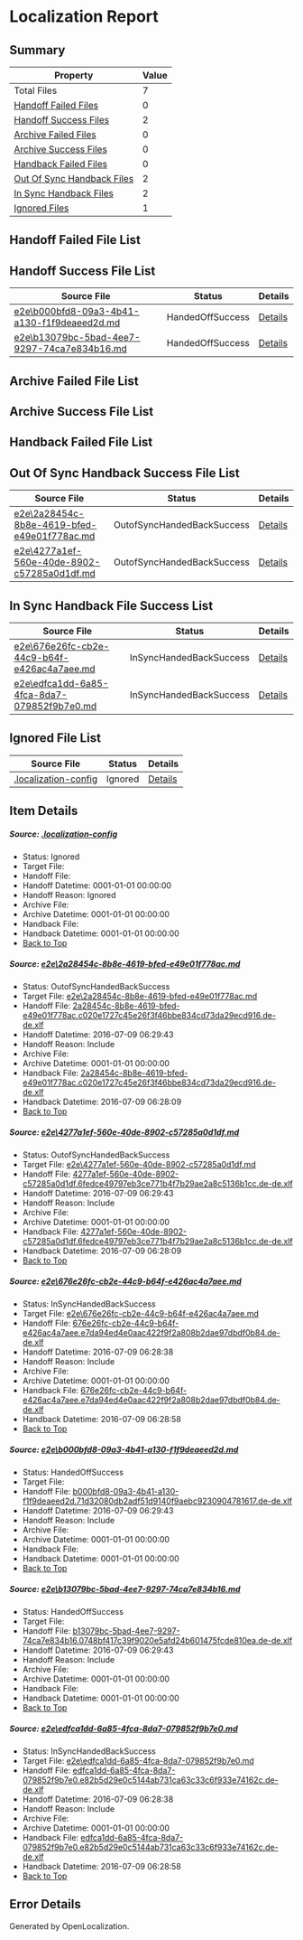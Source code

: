 # <a name='report-top'></a> Localization Report

## Summary
 Property | Value 
 -------- | ----- 
 Total Files | 7
[ Handoff Failed Files ](#handoff-failed-list)| 0
[ Handoff Success Files ](#handoff-success-list)| 2
[ Archive Failed Files ](#archive-failed-list)| 0
[ Archive Success Files ](#archive-success-list)| 0
[ Handback Failed Files ](#handback-failed-list)| 0
[ Out Of Sync Handback Files ](#outofsync-handback-success-list)| 2
[ In Sync Handback Files ](#insync-handback-success-list)| 2
[ Ignored Files ](#ignored-list)| 1

## <a name='handoff-failed-list'></a> Handoff Failed File List

## <a name='handoff-success-list'></a> Handoff Success File List
 Source File | Status | Details 
 ----------- | ------ | ------- 
 [e2e\b000bfd8-09a3-4b41-a130-f1f9deaeed2d.md](https://github.com/OpenLocalizationTestOrg/oltest/blob/360c0a722cb862d1835d8ed1cd237273418e5fcf/e2e/b000bfd8-09a3-4b41-a130-f1f9deaeed2d.md) | HandedOffSuccess | [Details](#9bb2f744c443381b1b8708e84b048fccf9fdcaf34)
 [e2e\b13079bc-5bad-4ee7-9297-74ca7e834b16.md](https://github.com/OpenLocalizationTestOrg/oltest/blob/f1c3eb66bb1c2a5fd6b03961133323a88db64db7/e2e/b13079bc-5bad-4ee7-9297-74ca7e834b16.md) | HandedOffSuccess | [Details](#a76b07fcca592f2f45f59de155a40ec6f39e7ffd5)

## <a name='archive-failed-list'></a> Archive Failed File List

## <a name='archive-success-list'></a> Archive Success File List

## <a name='handback-failed-list'></a> Handback Failed File List

## <a name='outofsync-handback-success-list'></a> Out Of Sync Handback Success File List
 Source File | Status | Details 
 ----------- | ------ | ------- 
 [e2e\2a28454c-8b8e-4619-bfed-e49e01f778ac.md](https://github.com/OpenLocalizationTestOrg/oltest/blob/2e5896f2e4930e1da464508dd60b42e223fa8bd8/e2e/2a28454c-8b8e-4619-bfed-e49e01f778ac.md) | OutofSyncHandedBackSuccess | [Details](#14e4a7b1848714c58d0a49436859d36bf67f7b9a1)
 [e2e\4277a1ef-560e-40de-8902-c57285a0d1df.md](https://github.com/OpenLocalizationTestOrg/oltest/blob/2e5896f2e4930e1da464508dd60b42e223fa8bd8/e2e/4277a1ef-560e-40de-8902-c57285a0d1df.md) | OutofSyncHandedBackSuccess | [Details](#52a1dcc60c3cce41da3cca33e6f1d61e6a1acbe22)

## <a name='insync-handback-success-list'></a> In Sync Handback File Success List
 Source File | Status | Details 
 ----------- | ------ | ------- 
 [e2e\676e26fc-cb2e-44c9-b64f-e426ac4a7aee.md](https://github.com/OpenLocalizationTestOrg/oltest/blob/54138130a4cef3b3cf21510bcd26846df051c0e4/e2e/676e26fc-cb2e-44c9-b64f-e426ac4a7aee.md) | InSyncHandedBackSuccess | [Details](#61568c67e6be8e9e95684c40699492ab0f37d59a3)
 [e2e\edfca1dd-6a85-4fca-8da7-079852f9b7e0.md](https://github.com/OpenLocalizationTestOrg/oltest/blob/54138130a4cef3b3cf21510bcd26846df051c0e4/e2e/edfca1dd-6a85-4fca-8da7-079852f9b7e0.md) | InSyncHandedBackSuccess | [Details](#e253298ffffd80ff62dd509355898746d7b3398b6)

## <a name='ignored-list'></a> Ignored File List
 Source File | Status | Details 
 ----------- | ------ | ------- 
 [.localization-config](https://github.com/OpenLocalizationTestOrg/oltest/blob/360c0a722cb862d1835d8ed1cd237273418e5fcf/.localization-config) | Ignored | [Details](#3d4f252ac210baf56311d7e97dcc2db10974dbd20)

## Item Details
##### <a name='3d4f252ac210baf56311d7e97dcc2db10974dbd20'></a> Source: [.localization-config](https://github.com/OpenLocalizationTestOrg/oltest/blob/360c0a722cb862d1835d8ed1cd237273418e5fcf/.localization-config)
* Status: Ignored
* Target File: 
* Handoff File: 
* Handoff Datetime: 0001-01-01 00:00:00
* Handoff Reason: Ignored
* Archive File: 
* Archive Datetime: 0001-01-01 00:00:00
* Handback File: 
* Handback Datetime: 0001-01-01 00:00:00
* [Back to Top](#report-top)

##### <a name='14e4a7b1848714c58d0a49436859d36bf67f7b9a1'></a> Source: [e2e\2a28454c-8b8e-4619-bfed-e49e01f778ac.md](https://github.com/OpenLocalizationTestOrg/oltest/blob/2e5896f2e4930e1da464508dd60b42e223fa8bd8/e2e/2a28454c-8b8e-4619-bfed-e49e01f778ac.md)
* Status: OutofSyncHandedBackSuccess
* Target File: [e2e\2a28454c-8b8e-4619-bfed-e49e01f778ac.md](https://github.com/OpenLocalizationTestOrg/oltest-dede-fly/blob/c8bb0ff6f8827602b67bd7e0bab988ec0a0afb3b/e2e/2a28454c-8b8e-4619-bfed-e49e01f778ac.md)
* Handoff File: [2a28454c-8b8e-4619-bfed-e49e01f778ac.c020e1727c45e26f3f46bbe834cd73da29ecd916.de-de.xlf](https://github.com/OpenLocalizationTestOrg/olhandoff-e2e/blob/52146679c9b0c1114b70f8cd3d29d6a6c7d45aad/ol-handoff/OpenLocalizationTestOrg/oltest-dede-fly/ci/ht/2a28454c-8b8e-4619-bfed-e49e01f778ac.c020e1727c45e26f3f46bbe834cd73da29ecd916.de-de.xlf)
* Handoff Datetime: 2016-07-09 06:29:43
* Handoff Reason: Include
* Archive File: 
* Archive Datetime: 0001-01-01 00:00:00
* Handback File: [2a28454c-8b8e-4619-bfed-e49e01f778ac.c020e1727c45e26f3f46bbe834cd73da29ecd916.de-de.xlf](https://github.com/OpenLocalizationTestOrg/olhandback-e2e/blob/3ff390fb82f19b6a43b0d60c7f4a9076ef006a12/ol-handback/OpenLocalizationTestOrg/oltest-dede-fly/ci/high/2a28454c-8b8e-4619-bfed-e49e01f778ac.c020e1727c45e26f3f46bbe834cd73da29ecd916.de-de.xlf)
* Handback Datetime: 2016-07-09 06:28:09
* [Back to Top](#report-top)

##### <a name='52a1dcc60c3cce41da3cca33e6f1d61e6a1acbe22'></a> Source: [e2e\4277a1ef-560e-40de-8902-c57285a0d1df.md](https://github.com/OpenLocalizationTestOrg/oltest/blob/2e5896f2e4930e1da464508dd60b42e223fa8bd8/e2e/4277a1ef-560e-40de-8902-c57285a0d1df.md)
* Status: OutofSyncHandedBackSuccess
* Target File: [e2e\4277a1ef-560e-40de-8902-c57285a0d1df.md](https://github.com/OpenLocalizationTestOrg/oltest-dede-fly/blob/c8bb0ff6f8827602b67bd7e0bab988ec0a0afb3b/e2e/4277a1ef-560e-40de-8902-c57285a0d1df.md)
* Handoff File: [4277a1ef-560e-40de-8902-c57285a0d1df.6fedce49797eb3ce771b4f7b29ae2a8c5136b1cc.de-de.xlf](https://github.com/OpenLocalizationTestOrg/olhandoff-e2e/blob/52146679c9b0c1114b70f8cd3d29d6a6c7d45aad/ol-handoff/OpenLocalizationTestOrg/oltest-dede-fly/ci/ht/4277a1ef-560e-40de-8902-c57285a0d1df.6fedce49797eb3ce771b4f7b29ae2a8c5136b1cc.de-de.xlf)
* Handoff Datetime: 2016-07-09 06:29:43
* Handoff Reason: Include
* Archive File: 
* Archive Datetime: 0001-01-01 00:00:00
* Handback File: [4277a1ef-560e-40de-8902-c57285a0d1df.6fedce49797eb3ce771b4f7b29ae2a8c5136b1cc.de-de.xlf](https://github.com/OpenLocalizationTestOrg/olhandback-e2e/blob/3ff390fb82f19b6a43b0d60c7f4a9076ef006a12/ol-handback/OpenLocalizationTestOrg/oltest-dede-fly/ci/high/4277a1ef-560e-40de-8902-c57285a0d1df.6fedce49797eb3ce771b4f7b29ae2a8c5136b1cc.de-de.xlf)
* Handback Datetime: 2016-07-09 06:28:09
* [Back to Top](#report-top)

##### <a name='61568c67e6be8e9e95684c40699492ab0f37d59a3'></a> Source: [e2e\676e26fc-cb2e-44c9-b64f-e426ac4a7aee.md](https://github.com/OpenLocalizationTestOrg/oltest/blob/54138130a4cef3b3cf21510bcd26846df051c0e4/e2e/676e26fc-cb2e-44c9-b64f-e426ac4a7aee.md)
* Status: InSyncHandedBackSuccess
* Target File: [e2e\676e26fc-cb2e-44c9-b64f-e426ac4a7aee.md](https://github.com/OpenLocalizationTestOrg/oltest-dede-fly/blob/af6378cc24d6108741ec77db8f40d759395923ac/e2e/676e26fc-cb2e-44c9-b64f-e426ac4a7aee.md)
* Handoff File: [676e26fc-cb2e-44c9-b64f-e426ac4a7aee.e7da94ed4e0aac422f9f2a808b2dae97dbdf0b84.de-de.xlf](https://github.com/OpenLocalizationTestOrg/olhandoff-e2e/blob/b44b89c12e93da7e63e35cd74fa90a6d7ac98b8e/ol-handoff/OpenLocalizationTestOrg/oltest-dede-fly/ci/ht/676e26fc-cb2e-44c9-b64f-e426ac4a7aee.e7da94ed4e0aac422f9f2a808b2dae97dbdf0b84.de-de.xlf)
* Handoff Datetime: 2016-07-09 06:28:38
* Handoff Reason: Include
* Archive File: 
* Archive Datetime: 0001-01-01 00:00:00
* Handback File: [676e26fc-cb2e-44c9-b64f-e426ac4a7aee.e7da94ed4e0aac422f9f2a808b2dae97dbdf0b84.de-de.xlf](https://github.com/OpenLocalizationTestOrg/olhandback-e2e/blob/e25f9c44e352028706861a89bb9ae8d8f6af2ab8/ol-handback/OpenLocalizationTestOrg/oltest-dede-fly/ci/ht/676e26fc-cb2e-44c9-b64f-e426ac4a7aee.e7da94ed4e0aac422f9f2a808b2dae97dbdf0b84.de-de.xlf)
* Handback Datetime: 2016-07-09 06:28:58
* [Back to Top](#report-top)

##### <a name='9bb2f744c443381b1b8708e84b048fccf9fdcaf34'></a> Source: [e2e\b000bfd8-09a3-4b41-a130-f1f9deaeed2d.md](https://github.com/OpenLocalizationTestOrg/oltest/blob/360c0a722cb862d1835d8ed1cd237273418e5fcf/e2e/b000bfd8-09a3-4b41-a130-f1f9deaeed2d.md)
* Status: HandedOffSuccess
* Target File: 
* Handoff File: [b000bfd8-09a3-4b41-a130-f1f9deaeed2d.71d32080db2adf51d9140f9aebc9230904781617.de-de.xlf](https://github.com/OpenLocalizationTestOrg/olhandoff-e2e/blob/52146679c9b0c1114b70f8cd3d29d6a6c7d45aad/ol-handoff/OpenLocalizationTestOrg/oltest-dede-fly/ci/ht/b000bfd8-09a3-4b41-a130-f1f9deaeed2d.71d32080db2adf51d9140f9aebc9230904781617.de-de.xlf)
* Handoff Datetime: 2016-07-09 06:29:43
* Handoff Reason: Include
* Archive File: 
* Archive Datetime: 0001-01-01 00:00:00
* Handback File: 
* Handback Datetime: 0001-01-01 00:00:00
* [Back to Top](#report-top)

##### <a name='a76b07fcca592f2f45f59de155a40ec6f39e7ffd5'></a> Source: [e2e\b13079bc-5bad-4ee7-9297-74ca7e834b16.md](https://github.com/OpenLocalizationTestOrg/oltest/blob/f1c3eb66bb1c2a5fd6b03961133323a88db64db7/e2e/b13079bc-5bad-4ee7-9297-74ca7e834b16.md)
* Status: HandedOffSuccess
* Target File: 
* Handoff File: [b13079bc-5bad-4ee7-9297-74ca7e834b16.0748bf417c39f9020e5afd24b601475fcde810ea.de-de.xlf](https://github.com/OpenLocalizationTestOrg/olhandoff-e2e/blob/52146679c9b0c1114b70f8cd3d29d6a6c7d45aad/ol-handoff/OpenLocalizationTestOrg/oltest-dede-fly/ci/ht/b13079bc-5bad-4ee7-9297-74ca7e834b16.0748bf417c39f9020e5afd24b601475fcde810ea.de-de.xlf)
* Handoff Datetime: 2016-07-09 06:29:43
* Handoff Reason: Include
* Archive File: 
* Archive Datetime: 0001-01-01 00:00:00
* Handback File: 
* Handback Datetime: 0001-01-01 00:00:00
* [Back to Top](#report-top)

##### <a name='e253298ffffd80ff62dd509355898746d7b3398b6'></a> Source: [e2e\edfca1dd-6a85-4fca-8da7-079852f9b7e0.md](https://github.com/OpenLocalizationTestOrg/oltest/blob/54138130a4cef3b3cf21510bcd26846df051c0e4/e2e/edfca1dd-6a85-4fca-8da7-079852f9b7e0.md)
* Status: InSyncHandedBackSuccess
* Target File: [e2e\edfca1dd-6a85-4fca-8da7-079852f9b7e0.md](https://github.com/OpenLocalizationTestOrg/oltest-dede-fly/blob/af6378cc24d6108741ec77db8f40d759395923ac/e2e/edfca1dd-6a85-4fca-8da7-079852f9b7e0.md)
* Handoff File: [edfca1dd-6a85-4fca-8da7-079852f9b7e0.e82b5d29e0c5144ab731ca63c33c6f933e74162c.de-de.xlf](https://github.com/OpenLocalizationTestOrg/olhandoff-e2e/blob/b44b89c12e93da7e63e35cd74fa90a6d7ac98b8e/ol-handoff/OpenLocalizationTestOrg/oltest-dede-fly/ci/ht/edfca1dd-6a85-4fca-8da7-079852f9b7e0.e82b5d29e0c5144ab731ca63c33c6f933e74162c.de-de.xlf)
* Handoff Datetime: 2016-07-09 06:28:38
* Handoff Reason: Include
* Archive File: 
* Archive Datetime: 0001-01-01 00:00:00
* Handback File: [edfca1dd-6a85-4fca-8da7-079852f9b7e0.e82b5d29e0c5144ab731ca63c33c6f933e74162c.de-de.xlf](https://github.com/OpenLocalizationTestOrg/olhandback-e2e/blob/e25f9c44e352028706861a89bb9ae8d8f6af2ab8/ol-handback/OpenLocalizationTestOrg/oltest-dede-fly/ci/ht/edfca1dd-6a85-4fca-8da7-079852f9b7e0.e82b5d29e0c5144ab731ca63c33c6f933e74162c.de-de.xlf)
* Handback Datetime: 2016-07-09 06:28:58
* [Back to Top](#report-top)


## Error Details

Generated by OpenLocalization.
